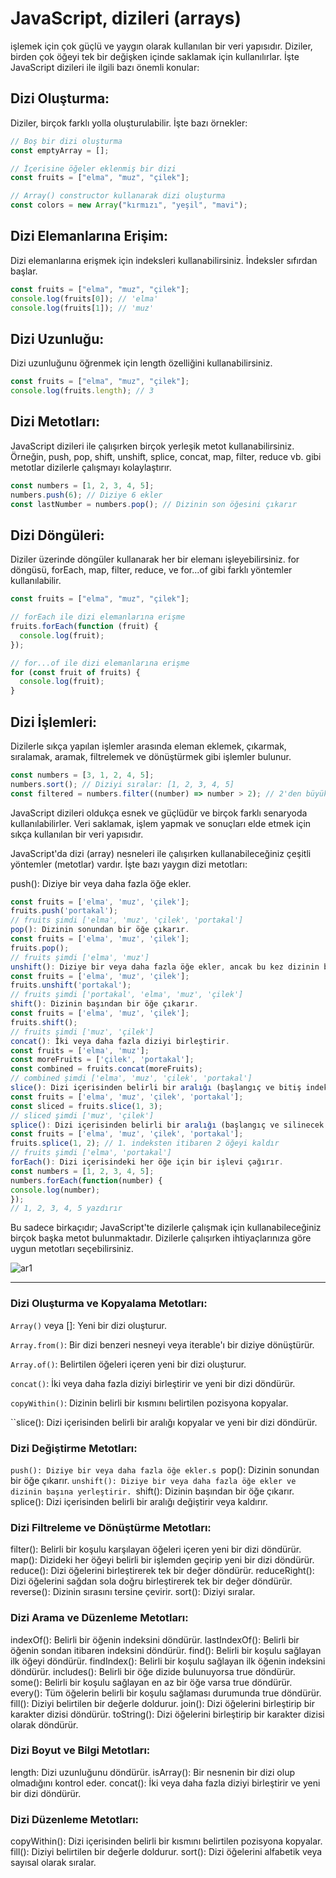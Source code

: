 # JavaScript, dizileri (arrays)

işlemek için çok güçlü ve yaygın olarak kullanılan bir veri yapısıdır. Diziler, birden çok öğeyi tek bir değişken içinde saklamak için kullanılırlar. İşte JavaScript dizileri ile ilgili bazı önemli konular:

## Dizi Oluşturma:

Diziler, birçok farklı yolla oluşturulabilir. İşte bazı örnekler:

```javascript
// Boş bir dizi oluşturma
const emptyArray = [];

// İçerisine öğeler eklenmiş bir dizi
const fruits = ["elma", "muz", "çilek"];

// Array() constructor kullanarak dizi oluşturma
const colors = new Array("kırmızı", "yeşil", "mavi");
```

## Dizi Elemanlarına Erişim:

Dizi elemanlarına erişmek için indeksleri kullanabilirsiniz. İndeksler sıfırdan başlar.

```javascript
const fruits = ["elma", "muz", "çilek"];
console.log(fruits[0]); // 'elma'
console.log(fruits[1]); // 'muz'
```

## Dizi Uzunluğu:

Dizi uzunluğunu öğrenmek için length özelliğini kullanabilirsiniz.

```javascript
const fruits = ["elma", "muz", "çilek"];
console.log(fruits.length); // 3
```

## Dizi Metotları:

JavaScript dizileri ile çalışırken birçok yerleşik metot kullanabilirsiniz. Örneğin, push, pop, shift, unshift, splice, concat, map, filter, reduce vb. gibi metotlar dizilerle çalışmayı kolaylaştırır.

```javascript
const numbers = [1, 2, 3, 4, 5];
numbers.push(6); // Diziye 6 ekler
const lastNumber = numbers.pop(); // Dizinin son öğesini çıkarır
```

## Dizi Döngüleri:

Diziler üzerinde döngüler kullanarak her bir elemanı işleyebilirsiniz. for döngüsü, forEach, map, filter, reduce, ve for...of gibi farklı yöntemler kullanılabilir.

```javascript
const fruits = ["elma", "muz", "çilek"];

// forEach ile dizi elemanlarına erişme
fruits.forEach(function (fruit) {
  console.log(fruit);
});

// for...of ile dizi elemanlarına erişme
for (const fruit of fruits) {
  console.log(fruit);
}
```

## Dizi İşlemleri:

Dizilerle sıkça yapılan işlemler arasında eleman eklemek, çıkarmak, sıralamak, aramak, filtrelemek ve dönüştürmek gibi işlemler bulunur.

```javascript
const numbers = [3, 1, 2, 4, 5];
numbers.sort(); // Diziyi sıralar: [1, 2, 3, 4, 5]
const filtered = numbers.filter((number) => number > 2); // 2'den büyük olanları filtreler
```

JavaScript dizileri oldukça esnek ve güçlüdür ve birçok farklı senaryoda kullanılabilirler. Veri saklamak, işlem yapmak ve sonuçları elde etmek için sıkça kullanılan bir veri yapısıdır.

JavaScript'da dizi (array) nesneleri ile çalışırken kullanabileceğiniz çeşitli yöntemler (metotlar) vardır. İşte bazı yaygın dizi metotları:

push(): Diziye bir veya daha fazla öğe ekler.

```javascript
const fruits = ['elma', 'muz', 'çilek'];
fruits.push('portakal');
// fruits şimdi ['elma', 'muz', 'çilek', 'portakal']
pop(): Dizinin sonundan bir öğe çıkarır.
const fruits = ['elma', 'muz', 'çilek'];
fruits.pop();
// fruits şimdi ['elma', 'muz']
unshift(): Diziye bir veya daha fazla öğe ekler, ancak bu kez dizinin başına ekler.
const fruits = ['elma', 'muz', 'çilek'];
fruits.unshift('portakal');
// fruits şimdi ['portakal', 'elma', 'muz', 'çilek']
shift(): Dizinin başından bir öğe çıkarır.
const fruits = ['elma', 'muz', 'çilek'];
fruits.shift();
// fruits şimdi ['muz', 'çilek']
concat(): İki veya daha fazla diziyi birleştirir.
const fruits = ['elma', 'muz'];
const moreFruits = ['çilek', 'portakal'];
const combined = fruits.concat(moreFruits);
// combined şimdi ['elma', 'muz', 'çilek', 'portakal']
slice(): Dizi içerisinden belirli bir aralığı (başlangıç ve bitiş indeksleri) kopyalar.
const fruits = ['elma', 'muz', 'çilek', 'portakal'];
const sliced = fruits.slice(1, 3);
// sliced şimdi ['muz', 'çilek']
splice(): Dizi içerisinden belirli bir aralığı (başlangıç ve silinecek öğelerin sayısı) değiştirir veya kaldırır.
const fruits = ['elma', 'muz', 'çilek', 'portakal'];
fruits.splice(1, 2); // 1. indeksten itibaren 2 öğeyi kaldır
// fruits şimdi ['elma', 'portakal']
forEach(): Dizi içerisindeki her öğe için bir işlevi çağırır.
const numbers = [1, 2, 3, 4, 5];
numbers.forEach(function(number) {
console.log(number);
});
// 1, 2, 3, 4, 5 yazdırır
```

Bu sadece birkaçıdır; JavaScript'te dizilerle çalışmak için kullanabileceğiniz birçok başka metot bulunmaktadır. Dizilerle çalışırken ihtiyaçlarınıza göre uygun metotları seçebilirsiniz.

![ar1](../Assets/ar1.jpg)

---

### Dizi Oluşturma ve Kopyalama Metotları:

`Array()` veya []: Yeni bir dizi oluşturur.
<br/>

`Array.from()`: Bir dizi benzeri nesneyi veya iterable'ı bir diziye dönüştürür.
<br/>

`Array.of()`: Belirtilen öğeleri içeren yeni bir dizi oluşturur.
<br/>

`concat()`: İki veya daha fazla diziyi birleştirir ve yeni bir dizi döndürür.
<br/>

`copyWithin()`: Dizinin belirli bir kısmını belirtilen pozisyona kopyalar.
<br/>

``slice(): Dizi içerisinden belirli bir aralığı kopyalar ve yeni bir dizi döndürür.

### Dizi Değiştirme Metotları:

`push(): Diziye bir veya daha fazla öğe ekler.s
`pop(): Dizinin sonundan bir öğe çıkarır.
`unshift(): Diziye bir veya daha fazla öğe ekler ve dizinin başına yerleştirir.
`shift(): Dizinin başından bir öğe çıkarır.
splice(): Dizi içerisinden belirli bir aralığı değiştirir veya kaldırır.

### Dizi Filtreleme ve Dönüştürme Metotları:

filter(): Belirli bir koşulu karşılayan öğeleri içeren yeni bir dizi döndürür.
map(): Dizideki her öğeyi belirli bir işlemden geçirip yeni bir dizi döndürür.
reduce(): Dizi öğelerini birleştirerek tek bir değer döndürür.
reduceRight(): Dizi öğelerini sağdan sola doğru birleştirerek tek bir değer döndürür.
reverse(): Dizinin sırasını tersine çevirir.
sort(): Diziyi sıralar.

### Dizi Arama ve Düzenleme Metotları:

indexOf(): Belirli bir öğenin indeksini döndürür.
lastIndexOf(): Belirli bir öğenin sondan itibaren indeksini döndürür.
find(): Belirli bir koşulu sağlayan ilk öğeyi döndürür.
findIndex(): Belirli bir koşulu sağlayan ilk öğenin indeksini döndürür.
includes(): Belirli bir öğe dizide bulunuyorsa true döndürür.
some(): Belirli bir koşulu sağlayan en az bir öğe varsa true döndürür.
every(): Tüm öğelerin belirli bir koşulu sağlaması durumunda true döndürür.
fill(): Diziyi belirtilen bir değerle doldurur.
join(): Dizi öğelerini birleştirip bir karakter dizisi döndürür.
toString(): Dizi öğelerini birleştirip bir karakter dizisi olarak döndürür.

### Dizi Boyut ve Bilgi Metotları:

length: Dizi uzunluğunu döndürür.
isArray(): Bir nesnenin bir dizi olup olmadığını kontrol eder.
concat(): İki veya daha fazla diziyi birleştirir ve yeni bir dizi döndürür.

### Dizi Düzenleme Metotları:

copyWithin(): Dizi içerisinden belirli bir kısmını belirtilen pozisyona kopyalar.
fill(): Diziyi belirtilen bir değerle doldurur.
sort(): Dizi öğelerini alfabetik veya sayısal olarak sıralar.
